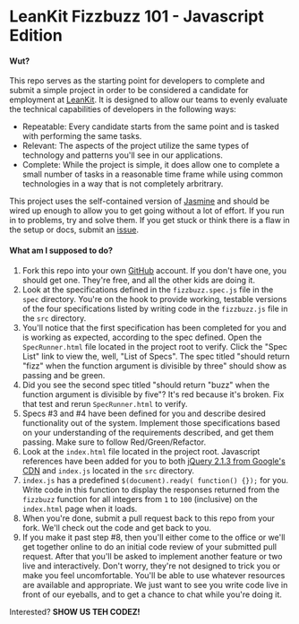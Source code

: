 # LeanKit Fizzbuzz 101 - Javascript Edition

#### Wut?

This repo serves as the starting point for developers to complete and submit a simple project in order to be considered a candidate for employment at [LeanKit]. It is designed to allow our teams to evenly evaluate the technical capabilities of developers in the following ways:

* Repeatable: Every candidate starts from the same point and is tasked with performing the same tasks.
* Relevant: The aspects of the project utilize the same types of technology and patterns you'll see in our applications.
* Complete: While the project is simple, it does allow one to complete a small number of tasks in a reasonable time frame while using common technologies in a way that is not completely arbritrary.

This project uses the self-contained version of [Jasmine] and should be wired up enough to allow you to get going without a lot of effort. If you run in to problems, try and solve them. If you get stuck or think there is a flaw in the setup or docs, submit an [issue].

#### What am I supposed to do?
 1. Fork this repo into your own [GitHub] account. If you don't have one, you should get one. They're free, and all the other kids are doing it.
 2. Look at the specifications defined in the `fizzbuzz.spec.js` file in the `spec` directory. You're on the hook to provide working, testable versions of the four specifications listed by writing code in the `fizzbuzz.js` file in the `src` directory.
 3. You'll notice that the first specification has been completed for you and is working as expected, according to the spec defined. Open the `SpecRunner.html` file located in the project root to verify. Click the "Spec List" link to view the, well, "List of Specs". The spec titled "should return "fizz" when the function argument is divisible by three" should show as passing and be green.
 4. Did you see the second spec titled "should return "buzz" when the function argument is divisible by five"? It's red because it's broken. Fix that test and rerun `SpecRunner.html` to verify.
 5. Specs #3 and #4 have been defined for you and describe desired functionality out of the system. Implement those specifications based on your understanding of the requirements described, and get them passing. Make sure to follow Red/Green/Refactor.
 6. Look at the `index.html` file located in the project root. Javascript references have been added for you to both [jQuery 2.1.3 from Google's CDN] and `index.js` located in the `src` directory.
 7. `index.js` has a predefined `$(document).ready( function() {});` for you. Write code in this function to display the responses returned from the `fizzbuzz` function for all integers from `1` to `100` (inclusive) on the `index.html` page when it loads.
 8. When you're done, submit a pull request back to this repo from your fork. We'll check out the code and get back to you.
 9. If you make it past step #8, then you'll either come to the office or we'll get together online to do an initial code review of your submitted pull request. After that you'll be asked to implement another feature or two live and interactively. Don't worry, they're not designed to trick you or make you feel uncomfortable. You'll be able to use whatever resources are available and appropriate. We just want to see you write code live in front of our eyeballs, and to get a chance to chat while you're doing it.

Interested? **SHOW US TEH CODEZ!**

[LeanKit]:http://leankit.com
[GitHub]:https://github.com
[Jasmine]:https://github.com/jasmine/jasmine
[jQuery 2.1.3 from Google's CDN]:https://ajax.googleapis.com/ajax/libs/jquery/2.1.3/jquery.min.js
[issue]:https://github.com/leankit-labs/fizzbuzz-js-101/issues
